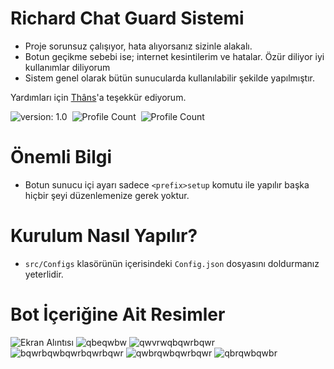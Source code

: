 # Richard Chat Guard Sistemi

- Proje sorunsuz çalışıyor, hata alıyorsanız sizinle alakalı.
- Botun geçikme sebebi ise; internet kesintilerim ve hatalar. Özür diliyor iyi kullanımlar diliyorum
- Sistem genel olarak bütün sunucularda kullanılabilir şekilde yapılmıştır.

Yardımları için [Thâns](https://github.com/ThansEX)'a teşekkür ediyorum.

![version: 1.0](https://img.shields.io/badge/Version-1.0-informational&color=yellow)&nbsp;
![Profile Count](https://komarev.com/ghpvc/?username=richardsistemler&color=blue)&nbsp;
![Profile Count](https://komarev.com/ghpvc/?username=richard-chat-guard&label=Project%20visits&color=blueviolet)&nbsp;

# Önemli Bilgi
- Botun sunucu içi ayarı sadece `<prefix>setup` komutu ile yapılır başka hiçbir şeyi düzenlemenize gerek yoktur.
# Kurulum Nasıl Yapılır?
- `src/Configs` klasörünün içerisindeki `Config.json` dosyasını doldurmanız yeterlidir.
# Bot İçeriğine Ait Resimler
![Ekran Alıntısı](https://user-images.githubusercontent.com/97298322/152687597-bb57e01e-b019-4d0a-b3f1-29e8878d806b.PNG)
![qbeqwbw](https://user-images.githubusercontent.com/97298322/152687601-5963b287-a4fd-4220-bd80-f4f89f1dd4a5.PNG)
![qwvrwqbqwrbqwr](https://user-images.githubusercontent.com/97298322/152705764-c8f28427-edbb-49ba-aab4-062abda76cdb.PNG)
![bqwrbqwbqwrbqwrbqwr](https://user-images.githubusercontent.com/97298322/152888385-ef186a0d-49d0-4a4a-bd40-9369e8c14633.PNG)
![qwbrqwbqwrbqwr](https://user-images.githubusercontent.com/97298322/152889260-af7a930d-57cd-46ad-93e4-ef1edba21987.PNG)
![qbrqwbqwbr](https://user-images.githubusercontent.com/97298322/152895072-a9374e03-1325-4e39-8dfa-3f1aee18c22c.PNG)
